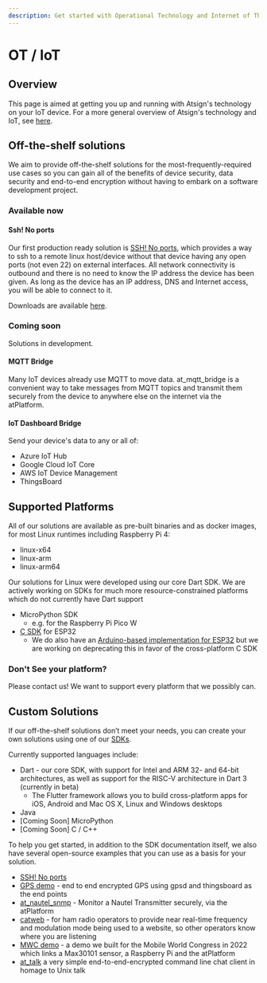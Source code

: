 ```yaml
---
description: Get started with Operational Technology and Internet of Things
---
```


# OT / IoT

## Overview

This page is aimed at getting you up and running with Atsign's technology on your IoT device. For a more general overview of Atsign's technology and IoT, see [here](https://atsign.com/iot-internet-of-things).

## Off-the-shelf solutions

We aim to provide off-the-shelf solutions for the most-frequently-required use cases so you can gain all of the benefits of device security, data security and end-to-end encryption without having to embark on a software development project.

### Available now

#### Ssh! No ports

Our first production ready solution is [SSH! No ports](broken-reference), which provides a way to ssh to a remote linux host/device without that device having any open ports (not even 22) on external interfaces. All network connectivity is outbound and there is no need to know the IP address the device has been given. As long as the device has an IP address, DNS and Internet access, you will be able to connect to it.

Downloads are available [here](https://github.com/atsign-foundation/sshnoports/releases).

### Coming soon

Solutions in development.

#### MQTT Bridge

Many IoT devices already use MQTT to move data. at\_mqtt\_bridge is a convenient way to take messages from MQTT topics and transmit them securely from the device to anywhere else on the internet via the atPlatform.

#### IoT Dashboard Bridge

Send your device's data to any or all of:

* Azure IoT Hub
* Google Cloud IoT Core
* AWS IoT Device Management
* ThingsBoard

## Supported Platforms

All of our solutions are available as pre-built binaries and as docker images, for most Linux runtimes including Raspberry Pi 4:

* linux-x64
* linux-arm
* linux-arm64

Our solutions for Linux were developed using our core Dart SDK. We are actively working on SDKs for much more resource-constrained platforms which do not currently have Dart support

* MicroPython SDK
  * e.g. for the Raspberry Pi Pico W
* [C SDK](https://github.com/atsign-foundation/at\_c) for ESP32
  * We do also have an [Arduino-based implementation for ESP32](https://github.com/atsign-foundation/at\_esp32) but we are working on deprecating this in favor of the cross-platform C SDK

### Don't See your platform?

Please contact us! We want to support every platform that we possibly can.

## Custom Solutions

If our off-the-shelf solutions don’t meet your needs, you can create your own solutions using one of our [SDKs](../learn/sdk/).

Currently supported languages include:

* &#x20;Dart - our core SDK, with support for Intel and ARM 32- and 64-bit architectures, as well as support for the RISC-V architecture in Dart 3 (currently in beta)
  * The Flutter framework allows you to build cross-platform apps for iOS, Android and Mac OS X, Linux and Windows desktops
* Java
* \[Coming Soon] MicroPython
* \[Coming Soon] C / C++

To help you get started, in addition to the SDK documentation itself, we also have several open-source examples that you can use as a basis for your solution.

* [SSH! No ports](broken-reference)
* [GPS demo](https://github.com/atsign-foundation/at\_gps\_demo) - end to end encrypted GPS using gpsd and thingsboard as the end points
* [at\_nautel\_snmp](https://github.com/cconstab/at\_nautel\_snmp) - Monitor a Nautel Transmitter securely, via the atPlatform
* [catweb](https://github.com/cconstab/catweb) - for ham radio operators to provide near real-time frequency and modulation mode being used to a website, so other operators know where you are listening
* [MWC demo](https://github.com/atsign-foundation/mwc\_demo) - a demo we built for the Mobile World Congress in 2022 which links a Max30101 sensor, a Raspberry Pi and the atPlatform
* [at\_talk](https://github.com/atsign-foundation/at\_talk) a very simple end-to-end-encrypted command line chat client in homage to Unix talk
